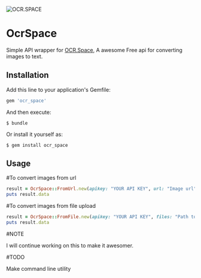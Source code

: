 ![OCR.SPACE](https://ocr.space/Content/Images/ocr.space.logo.png)

# OcrSpace

Simple API wrapper for [OCR.Space](https://ocr.space), A awesome Free api for converting images to text.

## Installation

Add this line to your application's Gemfile:

```ruby
gem 'ocr_space'
```

And then execute:

    $ bundle

Or install it yourself as:

    $ gem install ocr_space

## Usage

#To convert images from url

```ruby
result = OcrSpace::FromUrl.new(apikey: "YOUR API KEY", url: "Image url")
puts result.data
```

#To convert images from file upload

```ruby
result = OcrSpace::FromFile.new(apikey: "YOUR API KEY", files: "Path to file")
puts result.data
```

#NOTE

I will continue working on this to make it awesomer.

#TODO

Make command line utility
